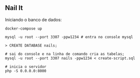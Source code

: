 Nail It
----------

Iniciando o banco de dados:

```
docker-compose up

mysql -u root --port 3307 -ppw1234 # entra no console mysql

> CREATE DATABASE nails; 

# sai do console e na linha de comando cria as tabelas;
mysql -u root --port 3307 nails -ppw1234 < create-script.sql 

# inicia o servidor
php -S 0.0.0.0:8000
```
